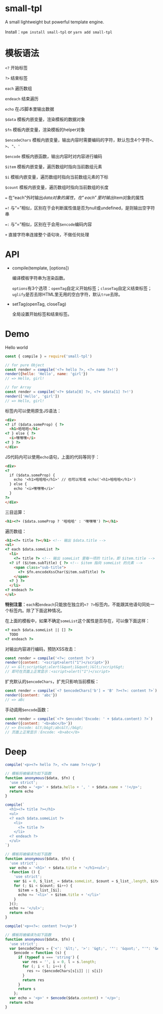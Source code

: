 # small-tpl

A small lightweight but powerful template engine.

Install：`npm install small-tpl` or `yarn add small-tpl`

# 模板语法

`<?` 开始标签

`?>` 结束标签

`each` 遍历数组

`endeach` 结束遍历

`echo` 在JS脚本里输出数据

`$data` 模板内嵌变量，渲染模板的数据对象

`$fn` 模板内嵌变量，渲染模板的helper对象

`$encodeChars` 模板内嵌变量，输出内容时需要编码的字符，默认包含4个字符`<`、`>`、`"`、`'`

`$encode` 模板内嵌函数，输出内容时对内容进行编码

`$item` 模板内嵌变量，遍历数组时指向当前数组元素

`$i` 模板内嵌变量，遍历数组时指向当前数组元素的下标

`$count` 模板内嵌变量，遍历数组时指向当前数组的长度

`=` 在“each”外时输出$data对象的属性，在“each”里时输出$item对象的属性

`=!` 与“=”相似，区别在于会判断属性值是否为null或undefined，是则输出空字符串

`=:` 与“=”相似，区别在于会用`$encode`编码内容

`+` 直接字符串连接整个语句块，不做任何处理

# API

- compile(template, [options])

  编译模板字符串为渲染函数。

  `options`有3个选项：`openTag`自定义开始标签；`closeTag`自定义结束标签；`uglify`是否去除HTML里无用的空白字符，默认`true`去除。

- setTag(openTag, closeTag)

  全局设置开始标签和结束标签。

# Demo

Hello world
```javascript
const { compile } = require('small-tpl')

// for pure Object
const render = compile('<?= hello ?>, <?= name ?>!')
render({hello: 'Hello', name: 'girl'})
// => Hello, girl!

// for Array
const render = compile('<?+ $data[0] ?>, <?+ $data[1] ?>!')
render(['Hello', 'girl'])
// => Hello, girl!
```

标签内可以使用原生JS语法：
```html
<div>
<? if ($data.someProp) { ?>
  <h1>哈哈哈</h1>
<? } else { ?>
  <i>嘿嘿嘿</i>
<? } ?>
</div>
```

JS代码内可以使用`echo`语句，上面的代码等同于：
```html
<div>
<?
  if ($data.someProp) {
    echo '<h1>哈哈哈</h1>' // 也可以写成 echo('<h1>哈哈哈</h1>')
  } else {
    echo '<i>嘿嘿嘿</i>'
  }
?>
</div>
```

三目运算：
```html
<h1><?+ ($data.someProp ? '哈哈哈' : '嘿嘿嘿') ?></h1>
```

遍历数组：
```html
<h1><?= title ?></h1> <!-- 输出 $data.title -->
<ul>
<? each $data.someList ?>
  <li>
    <?= title ?> <!-- 输出 someList 里每一项的 title，即 $item.title -->
  <? if ($item.subTitle) { ?> <!-- $item 指向 someList 的元素 -->
    <span class="sub-title">
      <?+ $fn.encodeXssChar($item.subTitle) ?>
    </span>
  <? } ?>
  </li>
<? endeach ?>
</ul>
```
**特别注意**：`each`和`endeach`只能放在独立的`<? ?>`标签内，不能跟其他语句同处一个标签内。除了下面这种情况。

在上面的模板中，如果不确定`someList`这个属性是否存在，可以像下面这样：
```html
<? each $data.someList || [] ?>
  TODO
<? endeach ?>
```

对输出内容进行编码，预防XSS攻击：
```javascript
const render = compile('<?=: content ?>')
render({content: '<script>alert("1")</script>'})
// => &lt;script&gt;alert(&quot;1&quot;)&lt;/script&gt;
// 即可在页面上正常显示：<script>alert("1")</script>
```

扩充默认的`$encodeChars`，扩充只影响当前模板：
```javascript
const render = compile(`<? $encodeChars['b'] = 'B' ?><?=: content ?>`)
render({content: 'abc'})
// => aBc
```

手动调用`$encode`函数：
```javascript
const render = compile(`<?+ $encode('Encode: ' + $data.content) ?>`)
render({content: '<b>abc</b>'})
// => Encode: &lt;b&gt;abc&lt;/b&gt;
// 页面上正常显示：Encode: <b>abc</b>
```

# Deep

```javascript
compile('<p><?= hello ?>, <?= name ?>!</p>')

// 模板将被编译为如下函数
function anonymous($data, $fn) {
  'use strict';
  var echo = '<p>' + $data.hello + ', ' + $data.name + '!</p>';
  return echo
}

compile(`
  <h1><?= title ?></h1>
  <ul>
  <? each $data.someList ?>
    <li>
      <?= title ?>
    </li>
  <? endeach ?>
  </ul>
`)

// 模板将被编译为如下函数
function anonymous($data, $fn) {
  'use strict';
  var echo = '<h1>' + $data.title + '</h1><ul>';
  ~function () {
    'use strict';
    var $i = 0, $_list_ = $data.someList, $count = $_list_.length, $item;
    for (; $i < $count; $i++) {
      $item = $_list_[$i];
      echo += '<li>' + $item.title + '</li>'
    }
  }();
  echo += '</ul>';
  return echo
}

compile('<p><?=: content ?></p>')

// 模板将被编译为如下函数
function anonymous($data, $fn) {
  'use strict';
  var $encodeChars = {'<': '&lt;', '>': '&gt;', '"': '&quot;', "'": '&#39;'},
    $encode = function (s) {
      if (typeof s === 'string') {
        var res = '', i = 0, l = s.length;
        for (; i < l; i++) {
          res += ($encodeChars[s[i]] || s[i])
        }
        return res
      }
      return s
    };
  var echo = '<p>' + $encode($data.content) + '</p>';
  return echo
}
```
